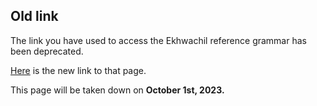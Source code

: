 ## Old link

The link you have used to access the Ekhwachil reference grammar has been deprecated.

[Here](Ekhwachil/reference_grammar.html) is the new link to that page.

This page will be taken down on **October 1st, 2023.**
